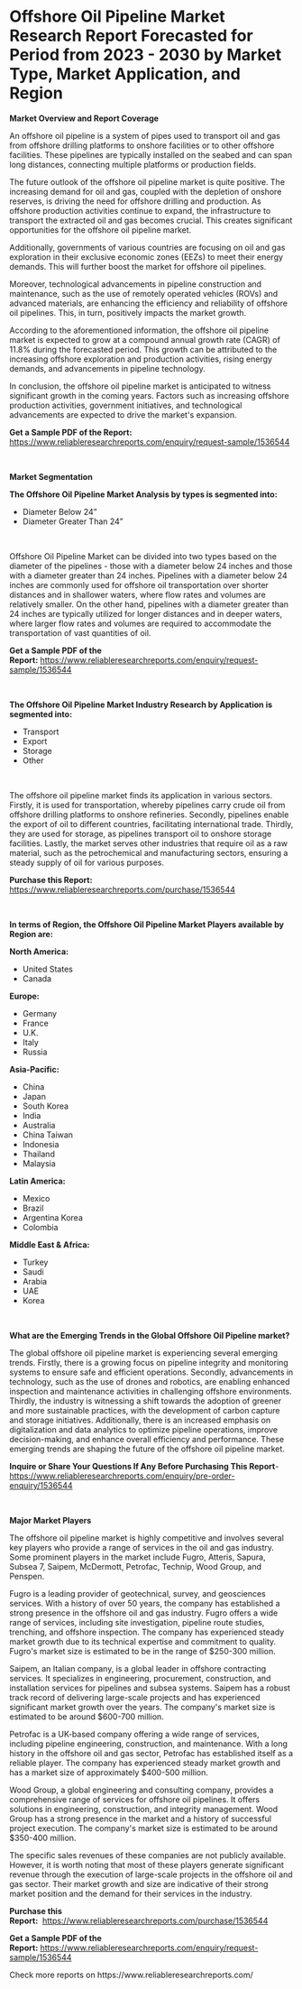 <p><h1>Offshore Oil Pipeline Market Research Report Forecasted for Period from 2023 -  2030 by Market Type, Market Application, and Region</h1></p><p><strong>Market Overview and Report Coverage</strong></p>
<p><p>An offshore oil pipeline is a system of pipes used to transport oil and gas from offshore drilling platforms to onshore facilities or to other offshore facilities. These pipelines are typically installed on the seabed and can span long distances, connecting multiple platforms or production fields.</p><p>The future outlook of the offshore oil pipeline market is quite positive. The increasing demand for oil and gas, coupled with the depletion of onshore reserves, is driving the need for offshore drilling and production. As offshore production activities continue to expand, the infrastructure to transport the extracted oil and gas becomes crucial. This creates significant opportunities for the offshore oil pipeline market.</p><p>Additionally, governments of various countries are focusing on oil and gas exploration in their exclusive economic zones (EEZs) to meet their energy demands. This will further boost the market for offshore oil pipelines.</p><p>Moreover, technological advancements in pipeline construction and maintenance, such as the use of remotely operated vehicles (ROVs) and advanced materials, are enhancing the efficiency and reliability of offshore oil pipelines. This, in turn, positively impacts the market growth.</p><p>According to the aforementioned information, the offshore oil pipeline market is expected to grow at a compound annual growth rate (CAGR) of 11.8% during the forecasted period. This growth can be attributed to the increasing offshore exploration and production activities, rising energy demands, and advancements in pipeline technology.</p><p>In conclusion, the offshore oil pipeline market is anticipated to witness significant growth in the coming years. Factors such as increasing offshore production activities, government initiatives, and technological advancements are expected to drive the market's expansion.</p></p>
<p><strong>Get a Sample PDF of the Report:</strong> <a href="https://www.reliableresearchreports.com/enquiry/request-sample/1536544">https://www.reliableresearchreports.com/enquiry/request-sample/1536544</a></p>
<p>&nbsp;</p>
<p><strong>Market Segmentation</strong></p>
<p><strong>The Offshore Oil Pipeline Market Analysis by types is segmented into:</strong></p>
<p><ul><li>Diameter Below 24”</li><li>Diameter Greater Than 24”</li></ul></p>
<p>&nbsp;</p>
<p><p>Offshore Oil Pipeline Market can be divided into two types based on the diameter of the pipelines - those with a diameter below 24 inches and those with a diameter greater than 24 inches. Pipelines with a diameter below 24 inches are commonly used for offshore oil transportation over shorter distances and in shallower waters, where flow rates and volumes are relatively smaller. On the other hand, pipelines with a diameter greater than 24 inches are typically utilized for longer distances and in deeper waters, where larger flow rates and volumes are required to accommodate the transportation of vast quantities of oil.</p></p>
<p><strong>Get a Sample PDF of the Report:</strong>&nbsp;<a href="https://www.reliableresearchreports.com/enquiry/request-sample/1536544">https://www.reliableresearchreports.com/enquiry/request-sample/1536544</a></p>
<p>&nbsp;</p>
<p><strong>The Offshore Oil Pipeline Market Industry Research by Application is segmented into:</strong></p>
<p><ul><li>Transport</li><li>Export</li><li>Storage</li><li>Other</li></ul></p>
<p>&nbsp;</p>
<p><p>The offshore oil pipeline market finds its application in various sectors. Firstly, it is used for transportation, whereby pipelines carry crude oil from offshore drilling platforms to onshore refineries. Secondly, pipelines enable the export of oil to different countries, facilitating international trade. Thirdly, they are used for storage, as pipelines transport oil to onshore storage facilities. Lastly, the market serves other industries that require oil as a raw material, such as the petrochemical and manufacturing sectors, ensuring a steady supply of oil for various purposes.</p></p>
<p><strong>Purchase this Report:</strong>&nbsp; <a href="https://www.reliableresearchreports.com/purchase/1536544">https://www.reliableresearchreports.com/purchase/1536544</a></p>
<p>&nbsp;</p>
<p><strong>In terms of Region, the Offshore Oil Pipeline Market Players available by Region are:</strong></p>
<p>
    <p> <strong> North America: </strong>
        <ul>
            <li>United States</li>
            <li>Canada</li>
        </ul>
        </p> 
    <p> <strong> Europe: </strong>
        <ul>
            <li>Germany</li>
            <li>France</li>
            <li>U.K.</li>
            <li>Italy</li>
            <li>Russia</li>
        </ul>
        </p> 
    <p> <strong> Asia-Pacific: </strong>
        <ul>
            <li>China</li>
            <li>Japan</li>
            <li>South Korea</li>
            <li>India</li>
            <li>Australia</li>
            <li>China Taiwan</li>
            <li>Indonesia</li>
            <li>Thailand</li>
            <li>Malaysia</li>
        </ul>
        </p> 
    <p> <strong> Latin America: </strong>
        <ul>
            <li>Mexico</li>
            <li>Brazil</li>
            <li>Argentina Korea</li>
            <li>Colombia</li>
        </ul>
        </p> 
    <p> <strong> Middle East & Africa: </strong>
        <ul>
            <li>Turkey</li>
            <li>Saudi</li>
            <li>Arabia</li>
            <li>UAE</li>
            <li>Korea</li>
        </ul>
    </p>
    </p>
<p>&nbsp;</p>
<p><strong>What are the Emerging Trends in the Global Offshore Oil Pipeline market?</strong></p>
<p><p>The global offshore oil pipeline market is experiencing several emerging trends. Firstly, there is a growing focus on pipeline integrity and monitoring systems to ensure safe and efficient operations. Secondly, advancements in technology, such as the use of drones and robotics, are enabling enhanced inspection and maintenance activities in challenging offshore environments. Thirdly, the industry is witnessing a shift towards the adoption of greener and more sustainable practices, with the development of carbon capture and storage initiatives. Additionally, there is an increased emphasis on digitalization and data analytics to optimize pipeline operations, improve decision-making, and enhance overall efficiency and performance. These emerging trends are shaping the future of the offshore oil pipeline market.</p></p>
<p><strong>Inquire or Share Your Questions If Any Before Purchasing This Report</strong>- <a href="https://www.reliableresearchreports.com/enquiry/pre-order-enquiry/1536544">https://www.reliableresearchreports.com/enquiry/pre-order-enquiry/1536544</a></p>
<p>&nbsp;</p>
<p><strong>Major Market Players</strong></p>
<p><p>The offshore oil pipeline market is highly competitive and involves several key players who provide a range of services in the oil and gas industry. Some prominent players in the market include Fugro, Atteris, Sapura, Subsea 7, Saipem, McDermott, Petrofac, Technip, Wood Group, and Penspen.</p><p>Fugro is a leading provider of geotechnical, survey, and geosciences services. With a history of over 50 years, the company has established a strong presence in the offshore oil and gas industry. Fugro offers a wide range of services, including site investigation, pipeline route studies, trenching, and offshore inspection. The company has experienced steady market growth due to its technical expertise and commitment to quality. Fugro's market size is estimated to be in the range of $250-300 million.</p><p>Saipem, an Italian company, is a global leader in offshore contracting services. It specializes in engineering, procurement, construction, and installation services for pipelines and subsea systems. Saipem has a robust track record of delivering large-scale projects and has experienced significant market growth over the years. The company's market size is estimated to be around $600-700 million.</p><p>Petrofac is a UK-based company offering a wide range of services, including pipeline engineering, construction, and maintenance. With a long history in the offshore oil and gas sector, Petrofac has established itself as a reliable player. The company has experienced steady market growth and has a market size of approximately $400-500 million.</p><p>Wood Group, a global engineering and consulting company, provides a comprehensive range of services for offshore oil pipelines. It offers solutions in engineering, construction, and integrity management. Wood Group has a strong presence in the market and a history of successful project execution. The company's market size is estimated to be around $350-400 million.</p><p>The specific sales revenues of these companies are not publicly available. However, it is worth noting that most of these players generate significant revenue through the execution of large-scale projects in the offshore oil and gas sector. Their market growth and size are indicative of their strong market position and the demand for their services in the industry.</p></p>
<p><strong>Purchase this Report:</strong>&nbsp;&nbsp;<a href="https://www.reliableresearchreports.com/purchase/1536544">https://www.reliableresearchreports.com/purchase/1536544</a></p>
<p></p>
<p><strong>Get a Sample PDF of the Report:</strong>&nbsp;<a href="https://www.reliableresearchreports.com/enquiry/request-sample/1536544">https://www.reliableresearchreports.com/enquiry/request-sample/1536544</a></p>
<p>Check more reports on https://www.reliableresearchreports.com/</p>